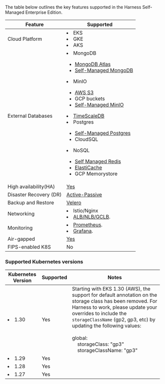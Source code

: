 The table below outlines the key features supported in the Harness Self-Managed Enterprise Edition.

| Feature                | Supported                                                      | 
|------------------------|----------------------------------------------------------------|
| Cloud Platform         | <li>EKS</li><li>GKE</li><li>AKS</li>                           |
| External Databases              | <li>MongoDB</li><ul><li>[MongoDB Atlas](/docs/self-managed-enterprise-edition/advanced-configurations/external-db/mongo-db/use-an-external-mongodb-database/)</li><li>[Self-Managed MongoDB](/docs/self-managed-enterprise-edition/advanced-configurations/external-db/mongo-db/use-an-external-self-managed-mongodb)</li></ul><li>MinIO</li><ul><li>[AWS S3](/docs/self-managed-enterprise-edition/advanced-configurations/external-db/minio/configure-aws-s3-for-pipeline-logs)</li><li>GCP buckets</li><li>[Self-Managed MinIO](/docs/self-managed-enterprise-edition/advanced-configurations/external-db/minio/use-self-managed-minio-object-storage/)</li></ul><li>[TimeScaleDB](/docs/self-managed-enterprise-edition/advanced-configurations/external-db/timescaledb/use-an-external-sm-timescaledb)</li><li>Postgres</li><ul><li>[Self-Managed Postgres](/docs/self-managed-enterprise-edition/advanced-configurations/external-db/postgresql/use-an-external-postgres-database)</li><li>CloudSQL</li></ul><li>NoSQL</li><ul><li>[Self Managed Redis](/docs/self-managed-enterprise-edition/advanced-configurations/external-db/use-an-external-redis-database)</li><li>[ElastiCache](/docs/self-managed-enterprise-edition/advanced-configurations/external-db/use-aws-elasticache)</li><li>GCP Memorystore</li></ul> |
| High availability(HA)  | [Yes](/docs/self-managed-enterprise-edition/advanced-configurations/external-db/postgresql/use-an-external-postgres-database/#high-availability)                                                            |
| Disaster Recovery (DR) | [Active-Passive](/docs/self-managed-enterprise-edition/advanced-configurations/set-up-disaster-recovery/)                                                 |
| Backup and Restore     |  [Velero](/docs/self-managed-enterprise-edition/back-up-and-restore-helm)                                                         |
| Networking             | <li>Istio/Nginx</li><li>[ALB/NLB/GCLB](/docs/self-managed-enterprise-edition/install/install-using-helm/#add-a-load-balancer).</li>                      |
| Monitoring             | <li>[Prometheus](/docs/self-managed-enterprise-edition/monitor-harness-on-prem#set-up-prometheus-in-cluster).</li><li>[Grafana](/docs/self-managed-enterprise-edition/monitor-harness-on-prem#view-metrics-on-the-grafana-dashboard).</li>                             |
| Air-gapped             | [Yes](/docs/self-managed-enterprise-edition/install/install-in-an-air-gapped-environment/)                                                            |
| FIPS-enabled K8S      | No | |
### Supported Kubernetes versions

| Kubernetes Version | Supported | Notes                                                                                                                                                                                                                                                                                                                                                                        |
|--------------------|-----------|------------------------------------------------------------------------------------------------------------------------------------------------------------------------------------------------------------------------------------------------------------------------------------------------------------------------------------------------------------------------------|
| <li>1.30</li>      | Yes       | Starting with EKS 1.30 (AWS), the support for default annotation on the storage class has been removed. For Harness to work, please update your overrides to include the `storageClassName` (gp2, gp3, etc) by updating the following values: <br /><br /> global: <br /> &nbsp;&nbsp;&nbsp;&nbsp;storageClass: "gp3" <br /> &nbsp;&nbsp;&nbsp;&nbsp;storageClassName: "gp3" |
| <li>1.29</li>      | Yes       |                                                                                                                                                                                                                                                                                                                                                                              |
| <li>1.28</li>      | Yes       |                                                                                                                                                                                                                                                                                                                                                                              |
| <li>1.27</li>      | Yes       |                                                                                                                                                                                                                                                                                                                                                                              |
